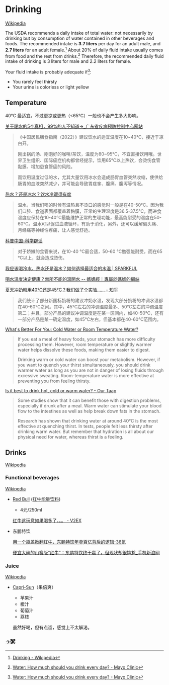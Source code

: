 # Drinking
[Wikipedia](https://en.wikipedia.org/wiki/Drinking)

The USDA recommends a daily intake of total water: not necessarily by drinking but by consumption of water contained in other beverages and foods. The recommended intake is **3.7 liters** per day for an adult male, and **2.7 liters** for an adult female.[^wiki] About 20% of daily fluid intake usually comes from food and the rest from drinks.[^mayoclinic] Therefore, the recommended daily fluid intake of drinking is 3 liters for male and 2.2 liters for female.

Your fluid intake is probably adequate if[^mayoclinic]:
- You rarely feel thirsty
- Your urine is colorless or light yellow

[^wiki]: [Drinking - Wikipedia](https://en.wikipedia.org/wiki/Drinking)
[^mayoclinic]: [Water: How much should you drink every day? - Mayo Clinic](https://www.mayoclinic.org/healthy-lifestyle/nutrition-and-healthy-eating/in-depth/water/art-20044256#:~:text=About%2015.5%20cups%20\(3.7%20liters,fluids%20a%20day%20for%20women)

## Temperature
40℃ 最适宜，不过更凉或更热（<65℃）一般也不会产生多大影响。

[关于喝水的5个真相，99%的人不知道→\_广东省疾病预防控制中心网站](https://cdcp.gd.gov.cn/jkjy/jkzt/hjyxxws/content/post_4422750.html)
> 《中国居民膳食指南（2022）》建议饮水的适宜温度在10~40℃，接近于凉白开。
>
> 刚出锅的汤、刚泡好的咖啡/茶饮，温度为80~95℃，不宜直接饮用哦。世界卫生组织、国际癌症机构都曾经提示，饮用65℃以上热饮，会烫伤食管黏膜、增加患食管癌的风险。
>
> 而饮用温度过低的水，尤其大量饮用冰水会造成肠胃血管突然收缩，使供给肠胃的血液突然减少，并可能会导致胃痉挛、腹痛、腹泻等情况。

[热水？还是冰水？饮水冷暖须有度](https://www.cma.gov.cn/kppd/kppdqxyr/kppdshqx/201909/t20190920_536066.html)
> 温水，当我们喝的时候有温热且不烫口的感觉时一般是在40-50℃。因为我们口腔、食道表面都覆盖着黏膜，正常的生理温度是36.5-37.5℃，而进食温度应保持在10-40℃最能维护正常的生理功能，最高能耐受的温度在50-60℃。温水可以促进血液循环，有助于消化，另外，还可以缓解偏头痛、月经痛等神经性疼痛，让人感觉舒适。

[科普中国-科学辟谣](https://piyao.kepuchina.cn/h5/rumordetail?id=nwZB)
> 对于娇嫩的食管来说，在10-40 ℃最合适，50-60 ℃勉强能耐受，而在65 ℃以上，就会造成烫伤。

[我应该喝冷水、热水还是温水？如何选择最适合的水温 | SPARKFUL](https://sparkful.app/zh-CN/articles/should-i-drink-cold-hot-or-room-temperature-water/740582)

[喝水溫度決定健康？無所不能的溫開水 -- 媽媽經｜專屬於媽媽的網站](https://mamaclub.com/learn/%e5%96%9d%e6%b0%b4%e6%ba%ab%e5%ba%a6%e6%b1%ba%e5%ae%9a%e5%81%a5%e5%ba%b7%ef%bc%9f%e7%84%a1%e6%89%80%e4%b8%8d%e8%83%bd%e7%9a%84%e6%ba%ab%e9%96%8b%e6%b0%b4/)

[夏天冲奶粉用40℃还是45℃？我们做了个实验...... - 知乎](https://zhuanlan.zhihu.com/p/703983162)
> 我们统计了部分新国标奶粉的建议冲奶水温，发现大部分奶粉的冲调水温都在40-60℃之间。其中，45℃左右的冲调温度最多、50℃左右的冲调温度第二；并且，部分产品的建议冲调温度是在某一区间内，如40-50℃，还有一部分产品是某一确定温度，如45℃左右，但基本都在40-60℃范围内。

[What's Better For You: Cold Water or Room Temperature Water?](https://foothillsrehab.com/blog/cold-water-or-room-temperature-water/)
> If you eat a meal of heavy foods, your stomach has more difficulty processing them. However, room temperature or slightly warmer water helps dissolve these foods, making them easier to digest.
> 
> Drinking warm or cold water can boost your metabolism. However, if you want to quench your thirst simultaneously, you should drink warmer water as long as you are not in danger of losing fluids through excessive sweating. Room-temperature water is more effective at preventing you from feeling thirsty.

[Is it best to drink hot, cold or warm water? - Our Taap](https://ourtaap.com/our-blog/is-it-best-to-drink-hot-cold-or-warm-water/)
> Some studies show that it can benefit those with digestion problems, especially if drunk after a meal. Warm water can stimulate your blood flow to the intestines as well as help break down fats in the stomach.
>
> Research has shown that drinking water at around 40℃ is the most effective at quenching thirst. In tests, people felt less thirsty after drinking warm water. But remember that hydration is all about our physical need for water, whereas thirst is a feeling. 

## Drinks
[Wikipedia](https://en.wikipedia.org/wiki/Drink)

### Functional beverages
[Wikipedia](https://en.wikipedia.org/wiki/Functional_beverage)

- [Red Bull](https://en.wikipedia.org/wiki/Red_Bull) ([红牛能量饮料](https://zh.wikipedia.org/zh-cn/%E7%B4%85%E7%89%9B%E8%83%BD%E9%87%8F%E9%A3%B2%E6%96%99))
  - 4元/250ml

  [红牛这玩意如果喝多了。。。 - V2EX](https://www.v2ex.com/t/382193)

- 东鹏特饮

  [用一个瓶盖掀翻红牛，东鹏特饮年卖百亿背后的逻辑-36氪](https://36kr.com/p/2745698026290178)

  [便宜大碗的山寨版"红牛"：东鹏特饮终于赢了，但现状却很尴尬\_手机新浪网](https://finance.sina.cn/2022-05-16/detail-imcwiwst7633522.d.html?from=wap)

### Juice
[Wikipedia](https://en.wikipedia.org/wiki/Juice)

- [Capri-Sun](https://www.capri-sun.com/en/)（果倍爽）
  - 苹果汁
  - 橙汁
  - 葡萄汁
  - 荔枝

  虽然好喝，但有点涩，感觉上不太解渴。

### [→粥](/Plantae/Tracheophytes/Angiosperms/Monocots/Commelinids/Poales/Poaceae/Oryza/README.md#粥-congee)